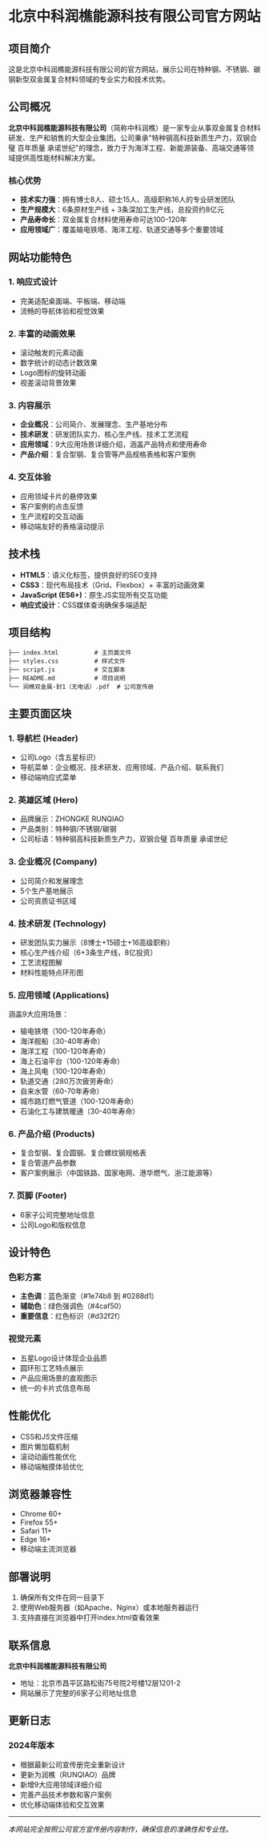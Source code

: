 # 北京中科润樵能源科技有限公司官方网站

## 项目简介

这是北京中科润樵能源科技有限公司的官方网站，展示公司在特种钢、不锈钢、碳钢新型双金属复合材料领域的专业实力和技术优势。

## 公司概况

**北京中科润樵能源科技有限公司**（简称中科润樵）是一家专业从事双金属复合材料研发、生产和销售的大型企业集团。公司秉承"特种钢高科技新质生产力，双钢合璧 百年质量 承诺世纪"的理念，致力于为海洋工程、新能源装备、高端交通等领域提供高性能材料解决方案。

### 核心优势

- **技术实力强**：拥有博士8人、硕士15人、高级职称16人的专业研发团队
- **生产规模大**：6条原材生产线 + 3条深加工生产线，总投资约8亿元
- **产品寿命长**：双金属复合材料使用寿命可达100-120年
- **应用领域广**：覆盖输电铁塔、海洋工程、轨道交通等多个重要领域

## 网站功能特色

### 1. 响应式设计
- 完美适配桌面端、平板端、移动端
- 流畅的导航体验和视觉效果

### 2. 丰富的动画效果
- 滚动触发的元素动画
- 数字统计的动态计数效果
- Logo图标的旋转动画
- 视差滚动背景效果

### 3. 内容展示
- **企业概况**：公司简介、发展理念、生产基地分布
- **技术研发**：研发团队实力、核心生产线、技术工艺流程
- **应用领域**：9大应用场景详细介绍，涵盖产品特点和使用寿命
- **产品介绍**：复合型钢、复合管等产品规格表格和客户案例

### 4. 交互体验
- 应用领域卡片的悬停效果
- 客户案例的点击反馈
- 生产流程的交互动画
- 移动端友好的表格滚动提示

## 技术栈

- **HTML5**：语义化标签，提供良好的SEO支持
- **CSS3**：现代布局技术（Grid、Flexbox）+ 丰富的动画效果
- **JavaScript (ES6+)**：原生JS实现所有交互功能
- **响应式设计**：CSS媒体查询确保多端适配

## 项目结构

```
├── index.html          # 主页面文件
├── styles.css          # 样式文件
├── script.js           # 交互脚本
├── README.md           # 项目说明
└── 润樵双金属-封1（无电话）.pdf  # 公司宣传册
```

## 主要页面区块

### 1. 导航栏 (Header)
- 公司Logo（含五星标识）
- 导航菜单：企业概况、技术研发、应用领域、产品介绍、联系我们
- 移动端响应式菜单

### 2. 英雄区域 (Hero)
- 品牌展示：ZHONGKE RUNQIAO
- 产品类别：特种钢/不锈钢/碳钢
- 公司标语：特种钢高科技新质生产力，双钢合璧 百年质量 承诺世纪

### 3. 企业概况 (Company)
- 公司简介和发展理念
- 5个生产基地展示
- 公司资质证书区域

### 4. 技术研发 (Technology)
- 研发团队实力展示（8博士+15硕士+16高级职称）
- 核心生产线介绍（6+3条生产线，8亿投资）
- 工艺流程图解
- 材料性能特点环形图

### 5. 应用领域 (Applications)
涵盖9大应用场景：
- 输电铁塔（100-120年寿命）
- 海洋舰船（30-40年寿命）
- 海洋工程（100-120年寿命）
- 海上石油平台（100-120年寿命）
- 海上风电（100-120年寿命）
- 轨道交通（280万次疲劳寿命）
- 自来水管（60-70年寿命）
- 城市路灯燃气管道（100-120年寿命）
- 石油化工与建筑暖通（30-40年寿命）

### 6. 产品介绍 (Products)
- 复合型钢、复合圆钢、复合螺纹钢规格表
- 复合管道产品参数
- 客户案例展示（中国铁路、国家电网、港华燃气、浙江能源等）

### 7. 页脚 (Footer)
- 6家子公司完整地址信息
- 公司Logo和版权信息

## 设计特色

### 色彩方案
- **主色调**：蓝色渐变（#1e74b8 到 #0288d1）
- **辅助色**：绿色强调色（#4caf50）
- **重要信息**：红色标识（#d32f2f）

### 视觉元素
- 五星Logo设计体现企业品质
- 圆环形工艺特点展示
- 产品应用场景的直观图示
- 统一的卡片式信息布局

## 性能优化

- CSS和JS文件压缩
- 图片懒加载机制
- 滚动动画性能优化
- 移动端触摸体验优化

## 浏览器兼容性

- Chrome 60+
- Firefox 55+
- Safari 11+
- Edge 16+
- 移动端主流浏览器

## 部署说明

1. 确保所有文件在同一目录下
2. 使用Web服务器（如Apache、Nginx）或本地服务器运行
3. 支持直接在浏览器中打开index.html查看效果

## 联系信息

**北京中科润樵能源科技有限公司**
- 地址：北京市昌平区路松街75号院2号楼12层1201-2
- 网站展示了完整的6家子公司地址信息

## 更新日志

### 2024年版本
- 根据最新公司宣传册完全重新设计
- 更新为润樵（RUNQIAO）品牌
- 新增9大应用领域详细介绍
- 完善产品技术参数和客户案例
- 优化移动端体验和交互效果

---

*本网站完全按照公司官方宣传册内容制作，确保信息的准确性和专业性。* 